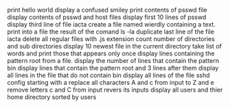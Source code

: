 print hello world
display a confused smiley
print contents of psswd file
display contents of psswd and host files
display first 10 lines of psswd
display third line of file iacta
create a file named wierdly containing a text.
print into a file the result of the comand ls -la
duplicate last line of the file iacta
delete all regular files with .js extension
count number of directories and sub directories
display 10 newest file in the current directory
take list of words and print those that appears only once
display lines containing the pattern root from a file.
display the number of lines that contain the pattern bin
display lines that contain the pattern root and 3 lines after them
display all lines in the file that do not contain bin
display all lines of the file sshd config starting with a
replace all characters A and c from input to Z and e
remove letters c and C from input
revers its inputs
display all users and thier home directory sorted by users
